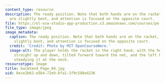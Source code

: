 ```yaml
---
content_type: resource
description: The ready position. Note that both hands are on the racket, the knees
  are slightly bent, and attention is focused on the opposite court.
file: https://ol-ocw-studio-app-production.s3.amazonaws.com/courses/pe-710-tennis-spring-2007/8ece2b62e5b472e9bfa11f9c598e4236_backhand_Page_04.jpg
file_type: image/jpeg
image_metadata:
  caption: The ready position. Note that both hands are on the racket, the knees are
    slightly bent, and attention is focused on the opposite court.
  credit: 'Credit: Photo by MIT OpenCourseWare.'
  image-alt: The player holds the racket in the right hand, with the head aligned
    straight up and down, tilted forward toward the net, and the left hand lightly
    steadying it at the neck.
resourcetype: Image
title: backhand_Page_04.jpg
uid: 8ece2b62-e5b4-72e9-bfa1-1f9c598e4236
---
```

